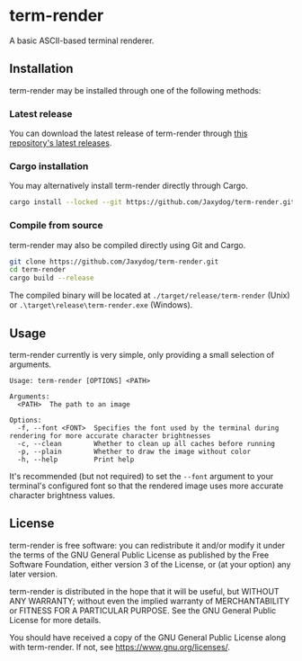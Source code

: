 # term-render

A basic ASCII-based terminal renderer.

## Installation

term-render may be installed through one of the following methods:

### Latest release

You can download the latest release of term-render
through [this repository's latest releases](https://github.com/Jaxydog/term-render/releases).

### Cargo installation

You may alternatively install term-render directly through Cargo.

```sh
cargo install --locked --git https://github.com/Jaxydog/term-render.git
```

### Compile from source

term-render may also be compiled directly using Git and Cargo.

```sh
git clone https://github.com/Jaxydog/term-render.git
cd term-render
cargo build --release
```

The compiled binary will be located at
`./target/release/term-render` (Unix) or
`.\target\release\term-render.exe` (Windows).

## Usage

term-render currently is very simple,
only providing a small selection of arguments.

```
Usage: term-render [OPTIONS] <PATH>

Arguments:
  <PATH>  The path to an image

Options:
  -f, --font <FONT>  Specifies the font used by the terminal during rendering for more accurate character brightnesses
  -c, --clean        Whether to clean up all caches before running
  -p, --plain        Whether to draw the image without color
  -h, --help         Print help
```

It's recommended (but not required) to set the `--font` argument
to your terminal's configured font so that the rendered image uses
more accurate character brightness values.

## License

term-render is free software:
you can redistribute it and/or modify it under the terms
of the GNU General Public License as published by the
Free Software Foundation,
either version 3 of the License,
or (at your option) any later version.

term-render is distributed in the hope that it will be useful,
but WITHOUT ANY WARRANTY;
without even the implied warranty of MERCHANTABILITY
or FITNESS FOR A PARTICULAR PURPOSE.
See the GNU General Public License for more details.

You should have received a copy
of the GNU General Public License along with term-render.
If not, see https://www.gnu.org/licenses/.
